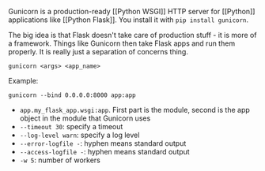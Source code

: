 Gunicorn is a production-ready [[Python WSGI]] HTTP server for [[Python]] applications like [[Python Flask]]. 
You install it with `pip install gunicorn`. 

The big idea is that Flask doesn't take care of production stuff - it is more of a framework. Things like Gunicorn then take Flask apps and run them properly. It is really just a separation of concerns thing. 

`gunicorn <args> <app_name>`

Example:

`gunicorn --bind 0.0.0.0:8000 app:app`
- `app.my_flask_app.wsgi:app`. First part is the module, second is the app object in the module that Gunicorn uses
- `--timeout 30`: specify a timeout
- `--log-level warn`: specify a log level
- `--error-logfile -`: hyphen means standard output
- `--access-logfile -`: hyphen means standard output
- `-w 5`: number of workers